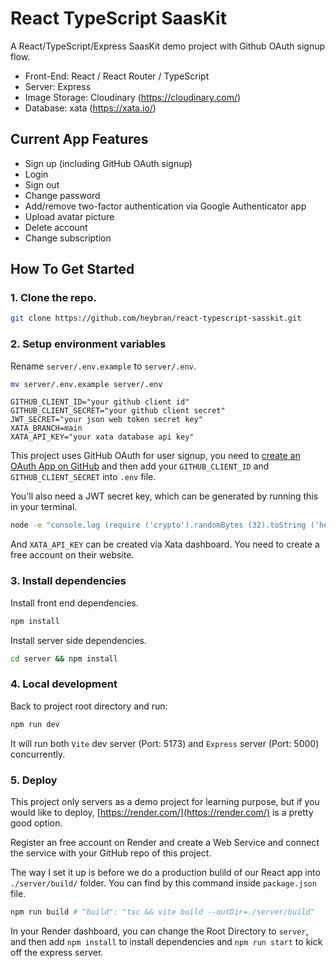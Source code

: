 # React TypeScript SaasKit

A React/TypeScript/Express SaasKit demo project with Github OAuth signup flow.

- Front-End: React / React Router / TypeScript
- Server: Express
- Image Storage: Cloudinary (https://cloudinary.com/)
- Database: xata (https://xata.io/)

## Current App Features

- Sign up (including GitHub OAuth signup)
- Login
- Sign out
- Change password
- Add/remove two-factor authentication via Google Authenticator app
- Upload avatar picture
- Delete account
- Change subscription

## How To Get Started

### 1. Clone the repo.

```bash
git clone https://github.com/heybran/react-typescript-sasskit.git
```

### 2. Setup environment variables

Rename `server/.env.example` to `server/.env`.

```bash
mv server/.env.example server/.env
```

```
GITHUB_CLIENT_ID="your github client id"
GITHUB_CLIENT_SECRET="your github client secret"
JWT_SECRET="your json web token secret key"
XATA_BRANCH=main
XATA_API_KEY="your xata database api key"
```

This project uses GitHub OAuth for user signup, you need to [create an OAuth App on GitHub](https://docs.github.com/en/apps/oauth-apps/building-oauth-apps/creating-an-oauth-app) and then add your `GITHUB_CLIENT_ID` and `GITHUB_CLIENT_SECRET` into `.env` file.

You'll also need a JWT secret key, which can be generated by running this in your terminal.

```bash
node -e "console.log (require ('crypto').randomBytes (32).toString ('hex'))"
```

And `XATA_API_KEY` can be created via Xata dashboard. You need to create a free account on their website.

### 3. Install dependencies

Install front end dependencies.

```bash
npm install
```

Install server side dependencies.

```bash
cd server && npm install
```

### 4. Local development

Back to project root directory and run:

```bash
npm run dev
```

It will run both `Vite` dev server (Port: 5173) and `Express` server (Port: 5000) concurrently.

### 5. Deploy

This project only servers as a demo project for learning purpose, but if you would like to deploy, [https://render.com/](https://render.com/)
is a pretty good option.

Register an free account on Render and create a Web Service and connect the service with your GitHub repo of this project.

The way I set it up is before we do a production bulild of our React app into `./server/build/` folder. You can find by this command inside `package.json` file.

```bash
npm run build # "build": "tsc && vite build --outDir=./server/build"
```

In your Render dashboard, you can change the Root Directory to `server`, and then add `npm install` to install dependencies and `npm run start` to kick off the express server.
